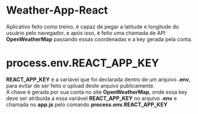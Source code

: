 # Weather-App-React
Aplicativo feito como treino, é capaz de pegar a latitude e longitude do usuário pelo navegador, e após isso, é feito uma chamada de API
**OpenWeatherMap** passando essas coordenadas e a key gerada pela conta.

# process.env.REACT_APP_KEY
**REACT_APP_KEY** é a variável que foi declarada dentro de um arquivo **.env**, para evitar de ser feito o upload deste arquivo publicamente. <br/>
A chave é gerada por sua conta no site **OpenWeatherMap**, onde essa key deve ser atribuída a essa variável **REACT_APP_KEY** no arquivo 
**.env** e chamada no **app.js** pelo comando **process.env.REACT_APP_KEY**
